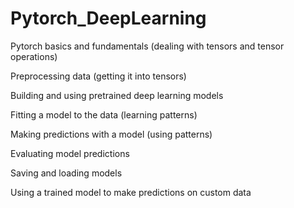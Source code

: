 # Pytorch_DeepLearning

Pytorch basics and fundamentals (dealing with tensors and tensor operations) 

Preprocessing data (getting it into tensors)

Building and using pretrained deep learning models

Fitting a model to the data (learning patterns)

Making predictions with a model (using patterns)

Evaluating model predictions

Saving and loading models

Using a trained model to make predictions on custom data
